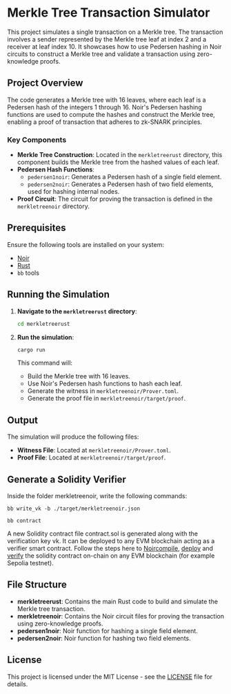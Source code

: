 # Merkle Tree Transaction Simulator

This project simulates a single transaction on a Merkle tree. The transaction involves a sender represented by the Merkle tree leaf at index 2 and a receiver at leaf index 10. It showcases how to use Pedersen hashing in Noir circuits to construct a Merkle tree and validate a transaction using zero-knowledge proofs.

## Project Overview

The code generates a Merkle tree with 16 leaves, where each leaf is a Pedersen hash of the integers 1 through 16. Noir's Pedersen hashing functions are used to compute the hashes and construct the Merkle tree, enabling a proof of transaction that adheres to zk-SNARK principles.

### Key Components

- **Merkle Tree Construction**: Located in the `merkletreerust` directory, this component builds the Merkle tree from the hashed values of each leaf.
- **Pedersen Hash Functions**:
  - `pedersen1noir`: Generates a Pedersen hash of a single field element.
  - `pedersen2noir`: Generates a Pedersen hash of two field elements, used for hashing internal nodes.
- **Proof Circuit**: The circuit for proving the transaction is defined in the `merkletreenoir` directory.

## Prerequisites

Ensure the following tools are installed on your system:

- [Noir](https://noir-lang.org/)
- [Rust](https://www.rust-lang.org/)
- `bb` tools

## Running the Simulation

1. **Navigate to the `merkletreerust` directory**:

   ```bash
   cd merkletreerust
   ```

2. **Run the simulation**:

   ```bash
   cargo run
   ```

   This command will:
   - Build the Merkle tree with 16 leaves.
   - Use Noir's Pedersen hash functions to hash each leaf.
   - Generate the witness in `merkletreenoir/Prover.toml`.
   - Generate the proof file in `merkletreenoir/target/proof`.

## Output

The simulation will produce the following files:

- **Witness File**: Located at `merkletreenoir/Prover.toml`.
- **Proof File**: Located at `merkletreenoir/target/proof`.

## Generate a Solidity Verifier
Inside the folder merkletreenoir, write the following commands:

```bb write_vk -b ./target/merkletreenoir.json```

```bb contract```

A new Solidity contract file contract.sol is generated along with the verification key vk. It can be deployed to any EVM blockchain acting as a verifier smart contract.
Follow the steps here to [Noir](https://noir-lang.org/)[compile](https://noir-lang.org/docs/how_to/how-to-solidity-verifier#step-2---compiling), [deploy](https://noir-lang.org/docs/how_to/how-to-solidity-verifier#step-3---deploying) and [verify](https://noir-lang.org/docs/how_to/how-to-solidity-verifier#step-4---verifying) the solidity contract on-chain on any EVM blockchain (for example Sepolia testnet).


## File Structure

- **merkletreerust**: Contains the main Rust code to build and simulate the Merkle tree transaction.
- **merkletreenoir**: Contains the Noir circuit files for proving the transaction using zero-knowledge proofs.
- **pedersen1noir**: Noir function for hashing a single field element.
- **pedersen2noir**: Noir function for hashing two field elements.

## License

This project is licensed under the MIT License - see the [LICENSE](LICENSE) file for details.


